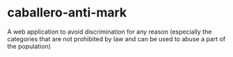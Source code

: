 # caballero-anti-mark
A web application to avoid discrimination for any reason (especially the categories that are not prohibited by law and can be used to abuse a part of the population)
